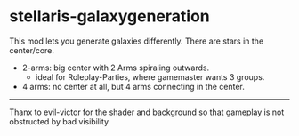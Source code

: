 # stellaris-galaxygeneration

This mod lets you generate galaxies differently. There are stars in the center/core.

- 2-arms: big center with 2 Arms spiraling outwards.
  - ideal for Roleplay-Parties, where gamemaster wants 3 groups.
- 4 arms: no center at all, but 4 arms connecting in the center.

---
Thanx to evil-victor for the shader and background so that gameplay is not obstructed by bad visibility
